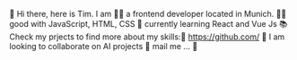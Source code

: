 👋 Hi there, here is Tim. I am 
     👨‍💻  a frontend developer located in Munich.
     🧙‍♂️  good with JavaScript, HTML, CSS 
     🔭  currently learning React and Vue Js 
📚 Check my prjects to find more about my skills:🔗 https://github.com/
🤝 I am looking to collaborate on AI projects
📨 mail me ...
💼

